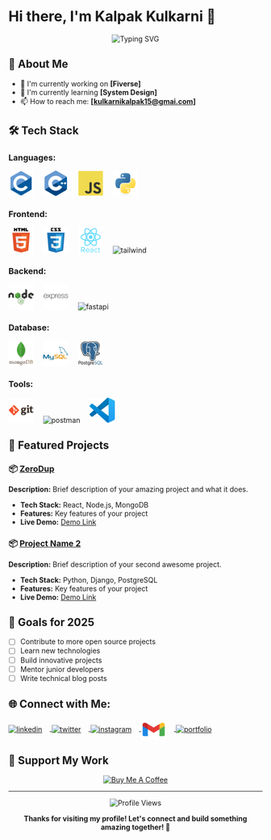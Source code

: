 # Hi there, I'm Kalpak Kulkarni 👋

<div align="center">
  <img src="https://readme-typing-svg.herokuapp.com?font=Fira+Code&pause=1000&color=2196F3&center=true&vCenter=true&width=435&lines=Welcome+to+my+GitHub+Profile!;Full+Stack+Developer;Always+learning+new+things;Let's+build+something+amazing!" alt="Typing SVG" />
</div>

## 🚀 About Me

- 🔭 I'm currently working on **[Fiverse]**
- 🌱 I'm currently learning **[System Design]**
- 📫 How to reach me: **[kulkarnikalpak15@gmai.com]**

## 🛠️ Tech Stack

### Languages:
<p align="left">
<img src="https://raw.githubusercontent.com/devicons/devicon/master/icons/c/c-original.svg" alt="c" width="50" height="50" style="margin-right: 15px;"/>
<img src="https://raw.githubusercontent.com/devicons/devicon/master/icons/cplusplus/cplusplus-original.svg" alt="cplusplus" width="50" height="50" style="margin-right: 15px;"/>
<img src="https://raw.githubusercontent.com/devicons/devicon/master/icons/javascript/javascript-original.svg" alt="javascript" width="50" height="50" style="margin-right: 15px;"/>
<img src="https://raw.githubusercontent.com/devicons/devicon/master/icons/python/python-original.svg" alt="python" width="50" height="50" style="margin-right: 15px;"/>
</p>

### Frontend:
<p align="left">
<img src="https://raw.githubusercontent.com/devicons/devicon/master/icons/html5/html5-original-wordmark.svg" alt="html5" width="50" height="50" style="margin-right: 15px;"/>
<img src="https://raw.githubusercontent.com/devicons/devicon/master/icons/css3/css3-original-wordmark.svg" alt="css3" width="50" height="50" style="margin-right: 15px;"/>
<img src="https://raw.githubusercontent.com/devicons/devicon/master/icons/react/react-original-wordmark.svg" alt="react" width="50" height="50" style="margin-right: 15px;"/>
<img src="https://www.vectorlogo.zone/logos/tailwindcss/tailwindcss-icon.svg" alt="tailwind" width="50" height="50" style="margin-right: 15px;"/>
</p>

### Backend:
<p align="left">
<img src="https://raw.githubusercontent.com/devicons/devicon/master/icons/nodejs/nodejs-original-wordmark.svg" alt="nodejs" width="50" height="50" style="margin-right: 15px;"/>
<img src="https://raw.githubusercontent.com/devicons/devicon/master/icons/express/express-original-wordmark.svg" alt="express" width="50" height="50" style="margin-right: 15px;"/>
<img src="https://cdn.worldvectorlogo.com/logos/fastapi.svg" alt="fastapi" width="50" height="50" style="margin-right: 15px;"/>
</p>

### Database:
<p align="left">
<img src="https://raw.githubusercontent.com/devicons/devicon/master/icons/mongodb/mongodb-original-wordmark.svg" alt="mongodb" width="50" height="50" style="margin-right: 15px;"/>
<img src="https://raw.githubusercontent.com/devicons/devicon/master/icons/mysql/mysql-original-wordmark.svg" alt="mysql" width="50" height="50" style="margin-right: 15px;"/>
<img src="https://raw.githubusercontent.com/devicons/devicon/master/icons/postgresql/postgresql-original-wordmark.svg" alt="postgresql" width="50" height="50" style="margin-right: 15px;"/>
</p>


### Tools:
<p align="left">
<img src="https://raw.githubusercontent.com/devicons/devicon/master/icons/git/git-original-wordmark.svg" alt="git" width="50" height="50" style="margin-right: 15px;"/>
<img src="https://www.vectorlogo.zone/logos/getpostman/getpostman-icon.svg" alt="postman" width="50" height="50" style="margin-right: 15px;"/>
<img src="https://raw.githubusercontent.com/devicons/devicon/master/icons/vscode/vscode-original.svg" alt="vscode" width="50" height="50" style="margin-right: 15px;"/>
</p>



## 🌟 Featured Projects

### 📦 [ZeroDup](https://github.com/Kalpak15/ZeroDup.git)
**Description:** Brief description of your amazing project and what it does.
- **Tech Stack:** React, Node.js, MongoDB
- **Features:** Key features of your project
- **Live Demo:** [Demo Link](https://ddas-frontend.onrender.com)

### 📦 [Project Name 2](https://github.com/Kalpak15/Ride-Buddy.git)
**Description:** Brief description of your second awesome project.
- **Tech Stack:** Python, Django, PostgreSQL
- **Features:** Key features of your project
- **Live Demo:** [Demo Link](https://carpooling-system-frontend.onrender.com)


## 🎯 Goals for 2025
- [ ] Contribute to more open source projects
- [ ] Learn new technologies
- [ ] Build innovative projects
- [ ] Mentor junior developers
- [ ] Write technical blog posts

## 🌐 Connect with Me:

<p align="left">
<a href="https://www.linkedin.com/in/kalpakanilkulkarni/" target="blank">
<img align="center" src="https://raw.githubusercontent.com/rahuldkjain/github-profile-readme-generator/master/src/images/icons/Social/linked-in-alt.svg" alt="linkedin" height="40" width="50" style="margin-right: 15px;" />
</a>
<a href="https://twitter.com/[YOUR_TWITTER]" target="blank">
<img align="center" src="https://raw.githubusercontent.com/rahuldkjain/github-profile-readme-generator/master/src/images/icons/Social/twitter.svg" alt="twitter" height="40" width="50" style="margin-right: 15px;" />
</a>
<a href="https://instagram.com/[YOUR_INSTAGRAM]" target="blank">
<img align="center" src="https://raw.githubusercontent.com/rahuldkjain/github-profile-readme-generator/master/src/images/icons/Social/instagram.svg" alt="instagram" height="40" width="50" style="margin-right: 15px;" />
</a>
<a href="mailto:[YOUR_EMAIL]" target="blank">
<img align="center" src="https://raw.githubusercontent.com/rahuldkjain/github-profile-readme-generator/master/src/images/icons/Social/gmail.svg" alt="gmail" height="40" width="50" style="margin-right: 15px;" />
</a>
<a href="https://[YOUR_PORTFOLIO]" target="blank">
<img align="center" src="https://raw.githubusercontent.com/rahuldkjain/github-profile-readme-generator/master/src/images/icons/Social/rss.svg" alt="portfolio" height="40" width="50" style="margin-right: 15px;" />
</a>
</p>

## 💝 Support My Work

<div align="center">
  <a href="https://www.buymeacoffee.com/[YOUR_USERNAME]" target="_blank">
    <img src="https://cdn.buymeacoffee.com/buttons/v2/default-yellow.png" height="50" width="210" alt="Buy Me A Coffee" />
  </a>
</div>

---

<div align="center">
  <img src="https://komarev.com/ghpvc/?username=[YOUR_USERNAME]&label=Profile%20views&color=0e75b6&style=flat" alt="Profile Views" />
  
  **Thanks for visiting my profile! Let's connect and build something amazing together! 🚀**
</div>
